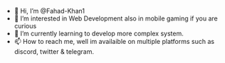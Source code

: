 - 👋 Hi, I’m @Fahad-Khan1
- 👀 I’m interested in Web Development also in mobile gaming if you are curious
- 🌱 I’m currently learning to develop more complex system.
- 📫 How to reach me, well im availaible on multiple platforms such as discord, twitter & telegram.

<!---
Fahad-Khan1/Fahad-Khan1 is a ✨ special ✨ repository because its `README.md` (this file) appears on your GitHub profile.
You can click the Preview link to take a look at your changes.
--->
